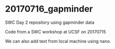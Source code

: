 # 20170716_gapminder
SWC Day 2 repository using gapminder data

Code from a SWC workshop at UCSF on 20170715

We can also add text from local machine using nano.
